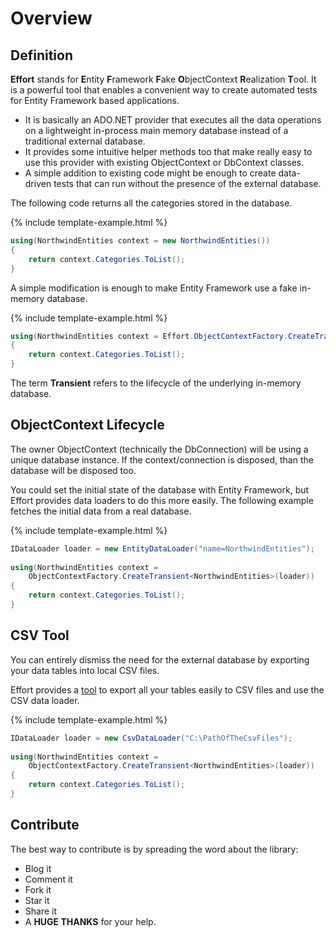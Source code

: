 # Overview

## Definition

**Effort** stands for **E**ntity **F**ramework **F**ake **O**bjectContext **R**ealization **T**ool. It is a powerful tool that enables a convenient way to create automated tests for Entity Framework based applications.

 - It is basically an ADO.NET provider that executes all the data operations on a lightweight in-process main memory database instead of a traditional external database. 
 - It provides some intuitive helper methods too that make really easy to use this provider with existing ObjectContext or DbContext classes. 
 - A simple addition to existing code might be enough to create data-driven tests that can run without the presence of the external database.

The following code returns all the categories stored in the database. 

{% include template-example.html %} 
```csharp
using(NorthwindEntities context = new NorthwindEntities())
{
    return context.Categories.ToList();
}
```

A simple modification is enough to make Entity Framework use a fake in-memory database.

{% include template-example.html %} 
```csharp
using(NorthwindEntities context = Effort.ObjectContextFactory.CreateTransient<NorthwindEntities>())
{
    return context.Categories.ToList();
}
```

The term **Transient** refers to the lifecycle of the underlying in-memory database. 

## ObjectContext Lifecycle

The owner ObjectContext (technically the DbConnection) will be using a unique database instance. If the context/connection is disposed, than the database will be disposed too. 

You could set the initial state of the database with Entity Framework, but Effort provides data loaders to do this more easily. The following example fetches the initial data from a real database.

{% include template-example.html %} 
```csharp
IDataLoader loader = new EntityDataLoader("name=NorthwindEntities");
 
using(NorthwindEntities context = 
    ObjectContextFactory.CreateTransient<NorthwindEntities>(loader))
{
    return context.Categories.ToList();
}
```

## CSV Tool

You can entirely dismiss the need for the external database by exporting your data tables into local CSV files. 

Effort provides a [tool](/export-data-to-csv) to export all your tables easily to CSV files and use the CSV data loader.

{% include template-example.html %} 
```csharp
IDataLoader loader = new CsvDataLoader("C:\PathOfTheCsvFiles");
 
using(NorthwindEntities context = 
    ObjectContextFactory.CreateTransient<NorthwindEntities>(loader))
{
    return context.Categories.ToList();
}
```
## Contribute

The best way to contribute is by spreading the word about the library:

 - Blog it
 - Comment it
 - Fork it
 - Star it
 - Share it
 - A **HUGE THANKS** for your help.

